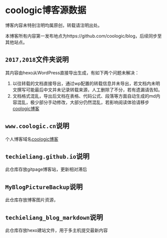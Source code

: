 # coologic博客源数据

博客内容未特别注明均属原创，转载请注明出处。

本博客所有内容第一发布地点为https://github.com/coologic/blog，后续同步至其他站点。

## `2017,2018`文件夹说明

其内容由hexo从WordPress直接导出生成，有如下两个问题未解决：

1. 以往转载的文档直接导出，通过wp配置的转载信息并未导出，若文档内未明文撰写可能最后中文并未记录转载来源，人工删除了不分，若有遗漏请告知。
2. 文档格式混乱，导出后文档在表格、代码公式、段落等方面自动生成的md内容混乱，极少部分手动修改，大部分仍然混乱，若影响阅读体验请移步[coologic博客](https://www.coologic.cn/)

## `www.coologic.cn`说明
个人博客域名[coologic博客](https://www.coologic.cn/)

## `techieliang.github.io`说明
此仓库存放gitpage博客站，更新相对滞后

## `MyBlogPictureBackup`说明
此仓库存放博客图片资源，

## `techieliang_blog_markdown`说明
此仓库存放hexo建站文件，用于多主机提交最新内容



